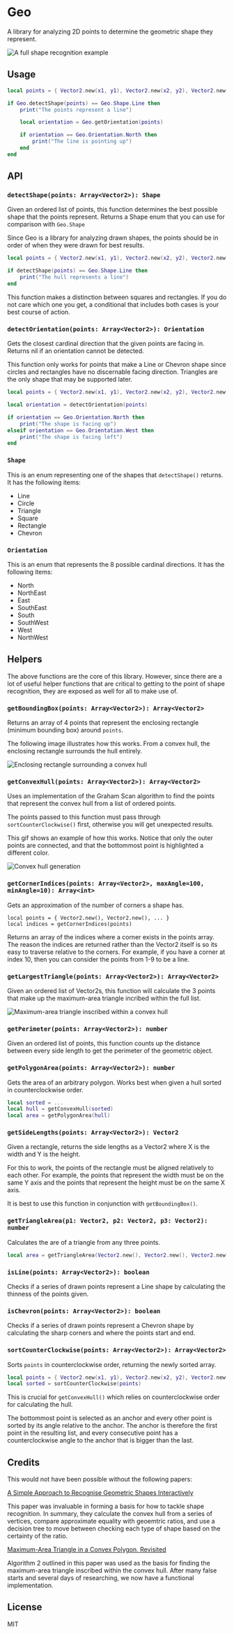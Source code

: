# Geo

A library for analyzing 2D points to determine the geometric shape they represent.

![A full shape recognition example](images/shape-recognition.gif)

## Usage

```lua
local points = { Vector2.new(x1, y1), Vector2.new(x2, y2), Vector2.new(x3, y3), ... }

if Geo.detectShape(points) == Geo.Shape.Line then
    print("The points represent a line")

    local orientation = Geo.getOrientation(points)

    if orientation == Geo.Orientation.North then
        print("The line is pointing up")
    end
end
```

## API

### `detectShape(points: Array<Vector2>): Shape`

Given an ordered list of points, this function determines the best possible shape that the points represent. Returns a Shape enum that you can use for comparison with `Geo.Shape`

Since Geo is a library for analyzing drawn shapes, the points should be in order of when they were drawn for best results.

```lua
local points = { Vector2.new(x1, y1), Vector2.new(x2, y2), Vector2.new(x3, y3), ... }

if detectShape(points) == Geo.Shape.Line then
    print("The hull represents a line")
end
```

This function makes a distinction between squares and rectangles. If you do not care which one you get, a conditional that includes both cases is your best course of action.

### `detectOrientation(points: Array<Vector2>): Orientation`

Gets the closest cardinal direction that the given points are facing in. Returns nil if an orientation cannot be detected.

This function only works for points that make a Line or Chevron shape since circles and rectangles have no discernable facing direction. Triangles are the only shape that may be supported later.

```lua
local points = { Vector2.new(x1, y1), Vector2.new(x2, y2), Vector2.new(x3, y3), ... }

local orientation = detectOrientation(points)

if orientation == Geo.Orientation.North then
    print("The shape is facing up")
elseif orientation == Geo.Orientation.West then
    print("The shape is facing left")
end
```

### `Shape`

This is an enum representing one of the shapes that `detectShape()` returns. It has the following items:

- Line
- Circle
- Triangle
- Square
- Rectangle
- Chevron

### `Orientation`

This is an enum that represents the 8 possible cardinal directions. It has the following items:

- North
- NorthEast
- East
- SouthEast
- South
- SouthWest
- West
- NorthWest

## Helpers

The above functions are the core of this library. However, since there are a lot of useful helper functions that are critical to getting to the point of shape recognition, they are exposed as well for all to make use of.

### `getBoundingBox(points: Array<Vector2>): Array<Vector2>`

Returns an array of 4 points that represent the enclosing rectangle (minimum bounding box) around `points`.

The following image illustrates how this works. From a convex hull, the enclosing rectangle surrounds the hull entirely.

![Enclosing rectangle surrounding a convex hull](images/enclosing-rectangle.png)

### `getConvexHull(points: Array<Vector2>): Array<Vector2>`

Uses an implementation of the Graham Scan algorithm to find the points that represent the convex hull from a list of ordered points.

The points passed to this function must pass through `sortCounterClockwise()` first, otherwise you will get unexpected results.

This gif shows an example of how this works. Notice that only the outer points are connected, and that the bottommost point is highlighted a different color.

![Convex hull generation](images/convex-hull-generation.gif)

### `getCornerIndices(points: Array<Vector2>, maxAngle=100, minAngle=10): Array<int>`

Gets an approximation of the number of corners a shape has.

```
local points = { Vector2.new(), Vector2.new(), ... }
local indices = getCornerIndices(points)
```

Returns an array of the indices where a corner exists in the points array. The reason the indices are returned rather than the Vector2 itself is so its easy to traverse relative to the corners. For example, if you have a corner at index 10, then you can consider the points from 1-9 to be a line.

### `getLargestTriangle(points: Array<Vector2>): Array<Vector2>`

Given an ordered list of Vector2s, this function will calculate the 3 points that make up the maximum-area triangle incribed within the full list.

![Maximum-area triangle inscribed within a convex hull](images/largest-triangle.png)

### `getPerimeter(points: Array<Vector2>): number`

Given an ordered list of points, this function counts up the distance between every side length to get the perimeter of the geometric object.


### `getPolygonArea(points: Array<Vector2>): number`

Gets the area of an arbitrary polygon. Works best when given a hull sorted in counterclockwise order.

```lua
local sorted = ...
local hull = getConvexHull(sorted)
local area = getPolygonArea(hull)
```

### `getSideLengths(points: Array<Vector2>): Vector2`

Given a rectangle, returns the side lengths as a Vector2 where X is the width and Y is the height.

For this to work, the points of the rectangle must be aligned relatively to each other. For example, the points that represent the width must be on the same Y axis and the points that represent the height must be on the same X axis.

It is best to use this function in conjunction with `getBoundingBox()`.

### `getTriangleArea(p1: Vector2, p2: Vector2, p3: Vector2): number`

Calculates the are of a triangle from any three points.

```lua
local area = getTriangleArea(Vector2.new(), Vector2.new(), Vector2.new())
```

### `isLine(points: Array<Vector2>): boolean`

Checks if a series of drawn points represent a Line shape by calculating the thinness of the points given.

### `isChevron(points: Array<Vector2>): boolean`

Checks if a series of drawn points represent a Chevron shape by calculating the sharp corners and where the points start and end.

### `sortCounterClockwise(points: Array<Vector2>): Array<Vector2>`

Sorts `points` in counterclockwise order, returning the newly sorted array.

```lua
local points = { Vector2.new(x1, y1), Vector2.new(x2, y2), Vector2.new(x3, y3), ... }
local sorted = sortCounterClockwise(points)
```

This is crucial for `getConvexHull()` which relies on counterclockwise order for calculating the hull.

The bottommost point is selected as an anchor and every other point is sorted by its angle relative to the anchor. The anchor is therefore the first point in the resulting list, and every consecutive point has a counterclockwise angle to the anchor that is bigger than the last.

## Credits

This would not have been possible without the following papers:

[A Simple Approach to Recognise Geometric Shapes Interactively](https://www.academia.edu/580171/A_Simple_Approach_to_Recognise_Geometric_Shapes_Interactively)

This paper was invaluable in forming a basis for how to tackle shape recognition. In summary, they calculate the convex hull from a series of vertices, compare approximate equality with geoemtric ratios, and use a decision tree to move between checking each type of shape based on the certainty of the ratio.

[Maximum-Area Triangle in a Convex Polygon, Revisited](https://www.sciencedirect.com/science/article/abs/pii/S0020019020300302)

Algorithm 2 outlined in this paper was used as the basis for finding the maximum-area triangle inscribed within the convex hull. After many false starts and several days of researching, we now have a functional implementation.

## License

MIT
